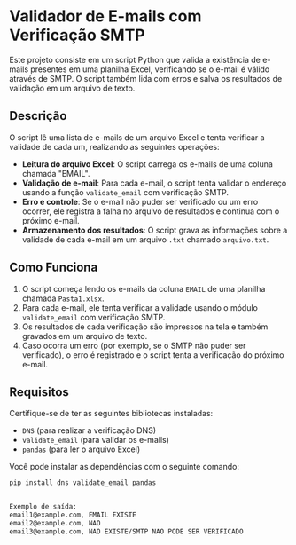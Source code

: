 # Validador de E-mails com Verificação SMTP

Este projeto consiste em um script Python que valida a existência de e-mails presentes em uma planilha Excel, verificando se o e-mail é válido através de SMTP. O script também lida com erros e salva os resultados de validação em um arquivo de texto.

## Descrição

O script lê uma lista de e-mails de um arquivo Excel e tenta verificar a validade de cada um, realizando as seguintes operações:

- **Leitura do arquivo Excel**: O script carrega os e-mails de uma coluna chamada "EMAIL".
- **Validação de e-mail**: Para cada e-mail, o script tenta validar o endereço usando a função `validate_email` com verificação SMTP.
- **Erro e controle**: Se o e-mail não puder ser verificado ou um erro ocorrer, ele registra a falha no arquivo de resultados e continua com o próximo e-mail.
- **Armazenamento dos resultados**: O script grava as informações sobre a validade de cada e-mail em um arquivo `.txt` chamado `arquivo.txt`.

## Como Funciona

1. O script começa lendo os e-mails da coluna `EMAIL` de uma planilha chamada `Pasta1.xlsx`.
2. Para cada e-mail, ele tenta verificar a validade usando o módulo `validate_email` com verificação SMTP.
3. Os resultados de cada verificação são impressos na tela e também gravados em um arquivo de texto.
4. Caso ocorra um erro (por exemplo, se o SMTP não puder ser verificado), o erro é registrado e o script tenta a verificação do próximo e-mail.

## Requisitos

Certifique-se de ter as seguintes bibliotecas instaladas:

- `DNS` (para realizar a verificação DNS)
- `validate_email` (para validar os e-mails)
- `pandas` (para ler o arquivo Excel)

Você pode instalar as dependências com o seguinte comando:

```bash
pip install dns validate_email pandas


Exemplo de saída:
email1@example.com, EMAIL EXISTE
email2@example.com, NAO
email3@example.com, NAO EXISTE/SMTP NAO PODE SER VERIFICADO
